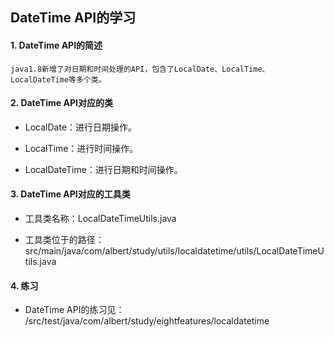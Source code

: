 ## DateTime API的学习

#### 1. DateTime API的简述

    java1.8新增了对日期和时间处理的API，包含了LocalDate、LocalTime、LocalDateTime等多个类。
   
   
#### 2. DateTime API对应的类

* LocalDate：进行日期操作。

* LocalTime：进行时间操作。

* LocalDateTime：进行日期和时间操作。

#### 3. DateTime API对应的工具类

* 工具类名称：LocalDateTimeUtils.java

* 工具类位于的路径：src/main/java/com/albert/study/utils/localdatetime/utils/LocalDateTimeUtils.java

#### 4. 练习

* DateTime API的练习见： /src/test/java/com/albert/study/eightfeatures/localdatetime




